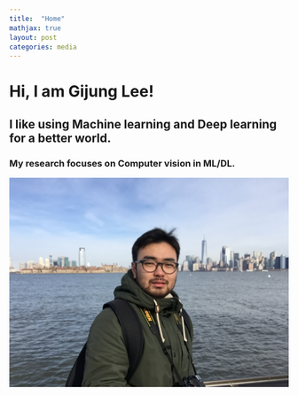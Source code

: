 ```yaml
---
title:  "Home"
mathjax: true
layout: post
categories: media
---
```



# Hi, I am Gijung Lee!
## I like using Machine learning and Deep learning for a better world.
### My research focuses on Computer vision in ML/DL.

![img](/assets/IMG_1818.JPG)


